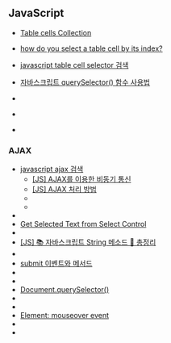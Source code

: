 ## JavaScript
- [Table cells Collection](https://www.w3schools.com/Jsref/coll_table_cells.asp)
- [how do you select a table cell by its index?](https://stackoverflow.com/questions/10940714/how-do-you-select-a-table-cell-by-its-index)
- [javascript table cell selector 검색](https://www.google.com/search?q=javascript+table+cell+selector&oq=javascript+table+cell+selector&gs_lcrp=EgZjaHJvbWUyBggAEEUYOTIJCAEQABgTGIAEMggIAhAAGBMYHjIICAMQABgTGB4yCAgEEAAYExgeMggIBRAAGBMYHjIICAYQABgTGB4yCAgHEAAYExgeMggICBAAGBMYHjIICAkQABgTGB7SAQg2ODk2ajBqN6gCALACAA&sourceid=chrome&ie=UTF-8)

- [자바스크립트 querySelector() 함수 사용법](https://codingeverybody.kr/%EC%9E%90%EB%B0%94%EC%8A%A4%ED%81%AC%EB%A6%BD%ED%8A%B8-queryselector-%ED%95%A8%EC%88%98-%EC%82%AC%EC%9A%A9%EB%B2%95/)
- []()
- []()
- []()

### AJAX
- [javascript ajax 검색](https://www.google.com/search?q=javascript+ajax&oq=javascript+ajax&gs_lcrp=EgZjaHJvbWUyBggAEEUYOTIHCAEQABiABDIHCAIQABiABDIHCAMQABiABDIHCAQQABiABDIHCAUQABiABDIHCAYQABiABDIHCAcQABiABDIHCAgQABiABDIHCAkQABiABNIBCDY4ODFqMGo3qAIAsAIA&sourceid=chrome&ie=UTF-8)
  - [[JS] AJAX를 이용한 비동기 통신](https://velog.io/@merci/JS-%EA%B0%84%EB%8B%A8%ED%95%9C-ajax)
  - [[JS] AJAX 처리 방법](https://blog.naver.com/comma_dev/223460596218)
  - []()
  - []()
- []()
- [Get Selected Text from Select Control](https://community.wappler.io/t/get-selected-text-from-select-control/26240)
- []()
- [[JS] 📚 자바스크립트 String 메소드 💯 총정리](https://inpa.tistory.com/entry/JS-%F0%9F%93%9A-String-%EB%A9%94%EC%86%8C%EB%93%9C-%E2%9C%8F%EF%B8%8F-%EC%A0%95%EB%A6%AC)
- []()
- [submit 이벤트와 메서드](https://ko.javascript.info/forms-submit)
- []()
- []()
- [Document.querySelector()](https://developer.mozilla.org/ko/docs/Web/API/Document/querySelector)
- []()
- []()
- [Element: mouseover event](https://developer.mozilla.org/en-US/docs/Web/API/Element/mouseover_event)
- []()
- []()